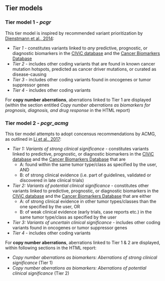 
## Tier models

### Tier model 1 - *pcgr*

This tier model is inspired by recommended variant prioritization by [Dienstmann et al., 2014](https://www.ncbi.nlm.nih.gov/pubmed/24768039):

- _Tier 1_ - constitutes variants linked to *any* predictive, prognostic, or diagnostic biomarkers in the [CIViC database](http://civic.genome.wustl.edu) and the [Cancer Biomarkers Database](https://www.cancergenomeinterpreter.org/biomarkers)
- _Tier 2_ - includes other coding variants that are found in known cancer mutation hotspots, predicted as cancer driver mutations, or curated as disease-causing
- _Tier 3_ - includes other coding variants found in oncogenes or tumor suppressor genes
- _Tier 4_ - includes other coding variants

For **copy number aberrations**, aberrations linked to Tier 1 are displayed (within the section entitled *Copy number aberrations as biomarkers for prognosis, diagnosis, and drug response* in the HTML report)


### Tier model 2 - *pcgr_acmg*

This tier model attempts to adopt concensus recommendations by ACMG, as outlined in [Li et al., 2017](https://www.ncbi.nlm.nih.gov/pmc/articles/PMC5707196/):

 - *Tier 1: Variants of strong clinical significance* - constitutes variants linked to predictive, prognostic, or diagnostic biomarkers in the [CIViC database](http://civic.genome.wustl.edu) and the [Cancer Biomarkers Database](https://www.cancergenomeinterpreter.org/biomarkers) that are
	 - A: found within the same tumor type/class as specified by the user, AND
	 - B: of strong clinical evidence (i.e. part of guidelines, validated or discovered in late clinical trials)
 - *Tier 2: Variants of potential clinical significance* - constitutes other variants linked to predictive, prognostic, or diagnostic biomarkers in the [CIViC database](http://civic.genome.wustl.edu) and the [Cancer Biomarkers Database](https://www.cancergenomeinterpreter.org/biomarkers) that are either
	 - A: of strong clinical evidence in other tumor types/classes than the one specified by the user, OR
	 - B: of weak clinical evidence (early trials, case reports etc.) in the same tumor type/class as specified by the user
 - *Tier 3: Variants of uncertain clinical significance* - includes other coding variants found in oncogenes or tumor suppressor genes
 - *Tier 4* - includes other coding variants

 For **copy number aberrations**, aberrations linked to Tier 1 & 2 are displayed, within following sections in the HTML report:
 
  * *Copy number aberrations as biomarkers: Aberrations of strong clinical significance* (Tier 1)
  * *Copy number aberrations as biomarkers: Aberrations of potential clinical significance* (Tier 2)

